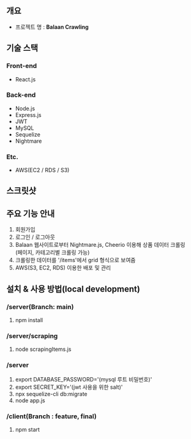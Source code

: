 ## 개요
- 프로젝트 명 : **Balaan Crawling**

## 기술 스택

### Front-end
- React.js

### Back-end
- Node.js
- Express.js
- JWT
- MySQL
- Sequelize
- Nightmare

### Etc.
- AWS(EC2 / RDS / S3)

## 스크릿샷

## 주요 기능 안내

1. 회원가입
2. 로그인 / 로그아웃
3. Balaan 웹사이트로부터 Nightmare.js, Cheerio 이용해 상품 데이터 크롤링       
   (페이지, 카테고리별 크롤링 가능)
4. 크롤링한 데이터를 '/items'에서 grid 형식으로 보여줌
5. AWS(S3, EC2, RDS) 이용한 배포 및 관리

## 설치 & 사용 방법(local development)
### /server(Branch: main)
1. npm install

### /server/scraping
1. node scrapingItems.js

### /server
1. export DATABASE_PASSWORD='(mysql 루트 비밀번호)'
2. export SECRET_KEY='(jwt 사용을 위한 salt)'
3. npx sequelize-cli db:migrate
4. node app.js

### /client(Branch : feature, final)
1. npm start





